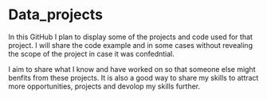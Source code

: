 # Data_projects

In this GitHub I plan to display some of the projects and code used for that project. I will share the code example and in some cases without revealing the scope of the project in case it was confedntial.

I aim to share what I know and have worked on so that someone else might benfits from these projects. It is also a good way to share my skills to attract more opportunities, projects and devolop my skills further.

